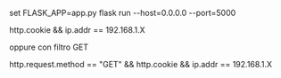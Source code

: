 set FLASK_APP=app.py
flask run --host=0.0.0.0 --port=5000


http.cookie && ip.addr == 192.168.1.X

oppure con filtro GET

http.request.method == "GET" && http.cookie && ip.addr == 192.168.1.X
